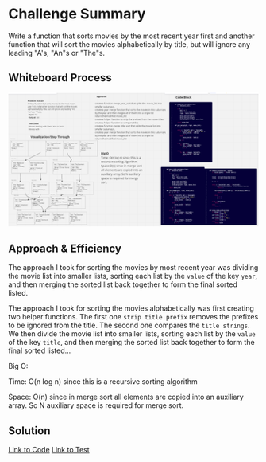 # Challenge Summary

Write a function that sorts movies by the most recent year first and another function that will sort the movies alphabetically by title, but will ignore any leading "A's, "An"s or "The"s.

## Whiteboard Process

![Movie_sort](movie_sort.png)

## Approach & Efficiency

The approach I took for sorting the movies by most recent year was dividing the movie list into smaller lists, sorting each list by the `value` of the key `year`, and then merging the sorted list back together to form the final sorted listed.

The approach I took for sorting the movies alphabetically was first creating two helper functions. The first one `strip title prefix` removes the prefixes to be ignored from the title. The second one compares the `title strings`. We then divide the movie list into smaller lists, sorting each list by the `value` of the key `title`, and then merging the sorted list back together to form the final sorted listed...


Big O:

Time: O(n log n) since this is a recursive sorting algorithm

Space: O(n) since in merge sort all elements are copied into an auxiliary array. So N auxiliary space is required for merge sort.


## Solution

[Link to Code](/python/code_challenges/movie_sort.py)
[Link to Test](/python/tests/code_challenges/test_movie_sort.py)
